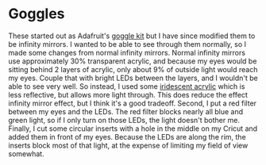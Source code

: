 Goggles
=======

These started out as Adafruit's [goggle
kit](https://www.adafruit.com/product/2221) but I have since modified them to
be infinity mirrors. I wanted to be able to see through them normally, so I
made some changes from normal infinity mirrors. Normal infinity mirrors use
approximately 30% transparent acrylic, and because my eyes would be sitting
behind 2 layers of acrylic, only about 9% of outside light would reach my eyes.
Couple that with bright LEDs between the layers, and I wouldn't be able to see
very well. So instead, I used some [iridescent
acrylic](https://www.amazon.com/gp/product/B07W79TL99) which is less
reflective, but allows more light through. This does reduce the effect infinity
mirror effect, but I think it's a good tradeoff. Second, I put a red filter
between my eyes and the LEDs. The red filter blocks nearly all blue and green
light, so if I only turn on those LEDs, the light doesn't bother me. Finally, I
cut some circular inserts with a hole in the middle on my Cricut and added them
in front of my eyes. Because the LEDs are along the rim, the inserts block most
of that light, at the expense of limiting my field of view somewhat.
